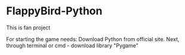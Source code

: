 # FlappyBird-Python
This is fan project

For starting the game needs: Download Python from official site. Next, through terminal or cmd - download library "Pygame"
